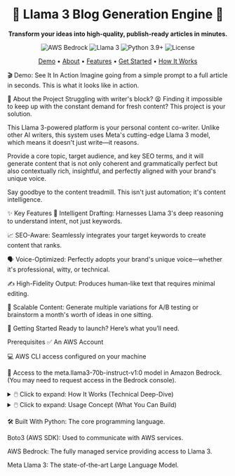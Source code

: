 


<h1 align="center">🚀 Llama 3 Blog Generation Engine 🚀</h1>

<p align="center"> <strong>Transform your ideas into high-quality, publish-ready articles in minutes.</strong> </p>

<p align="center"> <img src="https://img.shields.io/badge/AWS-Bedrock-orange" alt="AWS Bedrock"> <img src="https://img.shields.io/badge/Meta-Llama%203-purple" alt="Llama 3"> <img src="https://img.shields.io/badge/Python-3.9%2B-blue" alt="Python 3.9+"> <img src="https://img.shields.io/badge/license-MIT-green" alt="License"> </p>

<p align="center"> <a href="#-demo-see-it-in-action">Demo</a> • <a href="#-about-the-project">About</a> • <a href="#-key-features">Features</a> • <a href="#-getting-started">Get Started</a> • <a href="#-how-it-works-technical-deep-dive">How It Works</a> </p>

🎬 Demo: See It In Action
Imagine going from a simple prompt to a full article in seconds. This is what it looks like in action.


🌟 About the Project
Struggling with writer's block? 😫 Finding it impossible to keep up with the constant demand for fresh content? This project is your solution.

This Llama 3-powered platform is your personal content co-writer. Unlike other AI writers, this system uses Meta's cutting-edge Llama 3 model, which means it doesn't just write—it reasons.

Provide a core topic, target audience, and key SEO terms, and it will generate content that is not only coherent and grammatically perfect but also contextually rich, insightful, and perfectly aligned with your brand's unique voice.

Say goodbye to the content treadmill. This isn't just automation; it's content intelligence.

✨ Key Features
🧠 Intelligent Drafting: Harnesses Llama 3's deep reasoning to understand intent, not just keywords.

📈 SEO-Aware: Seamlessly integrates your target keywords to create content that ranks.

🗣️ Voice-Optimized: Perfectly adopts your brand's unique voice—whether it's professional, witty, or technical.

✍️ High-Fidelity Output: Produces human-like text that requires minimal editing.

🔁 Scalable Content: Generate multiple variations for A/B testing or brainstorm a month's worth of ideas in one sitting.

🚀 Getting Started
Ready to launch? Here’s what you’ll need.

Prerequisites
✅ An AWS Account

💻 AWS CLI access configured on your machine

🔑 Access to the meta.llama3-70b-instruct-v1:0 model in Amazon Bedrock. (You may need to request access in the Bedrock console).

<details><summary>🖱️ Click to expand: How It Works (Technical Deep-Dive)</summary>
This project is architected as a complete pipeline for automated content creation, designed to interface with the Llama 3 70B Instruct model on Amazon Bedrock.

📥 Input: The workflow is triggered by a JSON object or a set of parameters specifying topic, target_keywords, tone, and audience.

🔧 Prompt Engineering: The backend dynamically constructs a highly-optimized prompt using Llama 3's specific instruction format (e.g., <|begin_of_text|>, <|start_header_id|>). This guides the model to produce a structured, long-form blog post, not just a simple chat response.

📡 Model Invocation: The system uses an API client (like the AWS boto3 SDK) to send the formatted request to the meta.llama3-70b-instruct-v1:0 model endpoint.

🧹 Post-Processing: The raw JSON response from the model is parsed, and the generated text is extracted, cleaned, and formatted for immediate use.

This solution is ideal for developers looking to integrate generative AI into a CMS or build standalone content-as-a-service (CaaS) platforms.

</details>

<details><summary>🖱️ Click to expand: Usage Concept (What You Can Build)</summary>
Here are the two primary ways this system is designed to be used.

Example 1: 💬 Interactive Chat (Test Connection)
The system can be run in a simple interactive mode. This allows you to have a direct, real-time conversation with Llama 3.

Why? It's the perfect way to test your connection to the Bedrock API and get a feel for the model's speed, tone, and reasoning capabilities before moving on to more complex generation tasks.

How? You can ask it questions, give it simple tasks, and ensure your credentials are set up correctly.

Example 2: 📝 Full Blog Post Generation
This is the core function of the project. Instead of a simple chat prompt, you provide a structured set of instructions, such as:

Topic: "The Top 5 AI Tools for Small Business Marketing"

Keywords: ["AI marketing tools", "small business", "social media automation", "Llama 3"]

Tone: "Informative yet approachable"

Audience: "Small business owners with limited technical knowledge"

The application then engineers a detailed system prompt, instructs the model to act as an expert content marketer, and requests a full, formatted article. The output is a complete, publish-ready blog post in Markdown, which can then be saved to a file or sent directly to your CMS.

</details>

🛠️ Built With
Python: The core programming language.

Boto3 (AWS SDK): Used to communicate with AWS services.

AWS Bedrock: The fully managed service providing access to Llama 3.

Meta Llama 3: The state-of-the-art Large Language Model.
